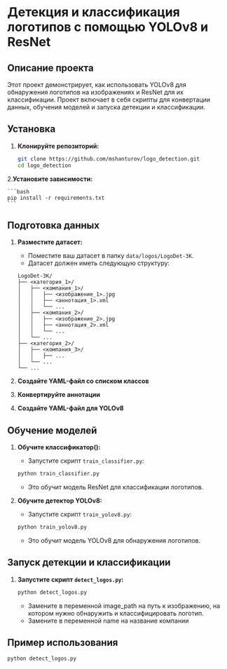 # Детекция и классификация логотипов с помощью YOLOv8 и ResNet

## Описание проекта

Этот проект демонстрирует, как использовать YOLOv8 для обнаружения логотипов на изображениях и ResNet для их классификации. Проект включает в себя скрипты для конвертации данных, обучения моделей и запуска детекции и классификации.

## Установка

1.  **Клонируйте репозиторий:**

    ```bash
    git clone https://github.com/mshanturov/logo_detection.git
    cd logo_detection
    ```


2.**Установите зависимости:**

    ```bash
    pip install -r requirements.txt
    ```

## Подготовка данных

1.  **Разместите датасет:**

    *   Поместите ваш датасет в папку `data/logos/LogoDet-3K`.
    *   Датасет должен иметь следующую структуру:

    ```
    LogoDet-3K/
    ├── <категория_1>/
    │   ├── <компания_1>/
    │   │   ├── <изображение_1>.jpg
    │   │   ├── <аннотация_1>.xml
    │   │   └── ...
    │   ├── <компания_2>/
    │   │   ├── <изображение_2>.jpg
    │   │   ├── <аннотация_2>.xml
    │   │   └── ...
    │   └── ...
    ├── <категория_2>/
    │   ├── <компания_3>/
    │   │   ├── ...
    │   └── ...
    └── ...
    ```

2.  **Создайте YAML-файл со списком классов**



3.  **Конвертируйте аннотации**



4.  **Создайте YAML-файл для YOLOv8**


## Обучение моделей

1.  **Обучите классификатор():**

    *   Запустите скрипт `train_classifier.py`:

    ```bash
    python train_classifier.py
    ```

    *   Это обучит модель ResNet для классификации логотипов.

2.  **Обучите детектор YOLOv8:**

    *   Запустите скрипт `train_yolov8.py`:

    ```bash
    python train_yolov8.py
    ```

    *   Это обучит модель YOLOv8 для обнаружения логотипов.

## Запуск детекции и классификации

1.  **Запустите скрипт `detect_logos.py`:**

    ```bash
    python detect_logos.py
    ```

    * Замените в переменной image_path на путь к изображению, на котором нужно обнаружить и классифицировать логотип.
    * Замените в переменной name на название компании

## Пример использования

```bash
python detect_logos.py
